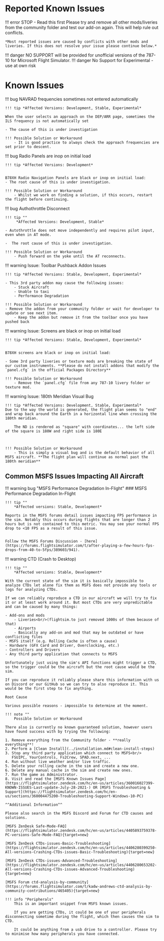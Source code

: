 # Reported Known Issues

!!! error STOP - Read this first
 Please try and remove all other mods/liveries from the community folder and test our add-on again. This will help rule out conflicts.

    *Most reported issues are caused by conflicts with other mods and liveries. If this does not resolve your issue please continue below.*
!!! danger NO SUPPORT will be provided for unofficial versions of the 787-10 for Microsoft Flight Simulator.
!!! danger No Support for Experimental - use at own risk


# Known Issues

<!-- TEMPLATE DO NOT DELETE 

!!! warning Issue/Bug: Name

    !!! tip *Affected Versions: e.g. Stable, Development*
    
    Issue/Bug Description

    Root Cause 

    !!! Possible Solution or Workaround
    - Solution/Workaround description 

-->

!!! bug NAVRAD frequencies sometimes not entered automatically

    !!! tip *Affected Versions: Development, Stable, Experimental*

    When the user selects an approach on the DEP/ARR page, sometimes the ILS frequency is not automatically set
        
    - The cause of this is under investigation

    !!! Possible Solution or Workaround
        - It is good practice to always check the approach frequencies are set prior to descent.


!!! bug Radio Panels are inop on initial load

    !!! tip *Affected Versions: Development*
    
    
    B78XH Radio Navigation Panels are black or inop on initial load:
    - The root cause of this is under investigation.

    !!! Possible Solution or Workaround
        - Whilst we work on finding a solution, if this occurs, restart the flight before continuing.


!!! bug Authothrottle Disconnect

    !!! tip ""
         *Affected Versions: Development, Stable*

    - Autothrottle does not move independently and requires pilot input, even when in AT mode. 

    -  The root cause of this is under investigation.

    !!! Possible Solution or Workaround
        - Push forward on the yoke until the AT reconnects. 


!!! warning Issue: Toolbar Pushback Addon Issues

    !!! tip *Affected Versions: Stable, Development, Experimental*

    - This 3rd party addon may cause the following issues:
        - Stuck Aircraft
        - Unable to taxi
        - Performance Degradation

    !!! Possible Solution or Workaround
    - Remove the addon from your community folder or wait for developer to update or see next item.
        - Keep the addon but remove it from the toolbar once you have pushed back


!!! warning Issue: Screens are black or inop on initial load

    !!! tip *Affected Versions: Stable, Development, Experimental*
    
    
    B78XH screens are black or inop on initial load:

    - Some 3rd party liveries or texture mods are breaking the state of our custom instruments. **Please do not install addons that modify the `panel.cfg` in the official Packages Directory**

    !!! Possible Solution or Workaround
        - Remove the `panel.cfg` file from any 787-10 livery folder or texture mod.
        

!!! warning Issue: 180th Meridian Visual Bug

    !!! tip *Affected Versions: Development, Stable, Experimental*
    Due to the way the world is generated, the flight plan seems to "end" and wrap back around the Earth in a horizontal line when crossing the 180th meridian.

        The ND is rendered as "square" with coordinates... the left side of the square is 180W and right side is 180E
       


    !!! Possible Solution or Workaround
        - This is simply a visual bug and is the default behavior of all MSFS aircraft. **The flight plan will continue as normal past the 180th meridian**


## Common MSFS Issues Impacting All Aircraft

!!! warning bug "MSFS Performance Degradation In-Flight"
    ### MSFS Performance Degradation In-Flight

    !!! tip ""
        *Affected versions: Stable, Development*

    Reports in the MSFS forums detail issues impacting FPS performance in the sim. Notably this occurs during flights that are longer than 2 hours but is not contained to this metric. You may see your normal FPS drop to <10 FPS as a result of this issue.


    Follow the MSFS Forums Discussion - [here](https://forums.flightsimulator.com/t/after-playing-a-few-hours-fps-drops-from-40-to-5fps/389603/941).

!!! warning CTD (Crash to Desktop)
    

    !!! tip "" 
        *Affected versions: Stable, Development*

    With the current state of the sim it is basically impossible to analyze CTDs let alone fix them as MSFS does not provide any tools or logs for analyzing CTDs.

    If we can reliably reproduce a CTD in our aircraft we will try to fix it or at least work around it. But most CTDs are very unpredictable and can be caused by many things:

    - Add-ons and mods
        - Liveries<br/>(flightsim.to just removed 1000s of them because of that)
        - Airports
        - Basically any add-on and mod that may be outdated or have conflicting files
    - MSFS itself (e.g. Rolling Cache is often a cause)
    - Hardware (GFX Card and Driver, Overclocking, etc.)
    - Controllers and Drivers
    - Any third party application that connects to MSFS

    Unfortunately just using the sim's API functions might trigger a CTD, so the trigger could be the aircraft but the root cause would be the sim.

    If you can reproduce it reliably please share this information with us on Discord or our GitHub so we can try to also reproduce it. This would be the first step to fix anything.

    Root Cause

    Various possible reasons - impossible to determine at the moment.

    !!! note ""
        Possible Solution or Workaround

    There also is currently no known guaranteed solution, however users have found success with by trying the following:

    1. Remove everything from the Community folder - **really everything**!
    2. Perform a [Clean Install](../installation.md#clean-install-steps)
    3. Stop any third party application which connect to MSFS<br/>
       FSUIPC, YourControls, Fs2Crew, SPAD.next, ...
    4. Run without live weather and/or live traffic.
    5. Delete your rolling cache in the sim and create a new one.
    6. Delete any manual cache in the sim and create new ones.
    7. Run the game as Administrator.
    8. Visit and read the [MSFS Known Issues Page](https://flightsimulator.zendesk.com/hc/en-us/articles/360016027399-KNOWN-ISSUES-Last-update-July-28-2021-) OR [MSFS Troubleshooting & Support](https://flightsimulator.zendesk.com/hc/en-us/sections/360004475200-Troubleshooting-Support-Windows-10-PC)

    ^^Additional Information^^

    Please also search in the MSFS Discord and Forum for CTD causes and solutions.

    [MSFS ZenDesk Safe-Mode-FAQ](https://flightsimulator.zendesk.com/hc/en-us/articles/4405893759378-PC-versions-Safe-Mode-FAQ){target=new}

    [MSFS ZenDesk CTDs-issues-Basic-Troubleshooting](https://flightsimulator.zendesk.com/hc/en-us/articles/4406280399250-All-versions-Crashing-CTDs-issues-Basic-Troubleshooting){target=new}

    [MSFS ZenDesk CTDs-issues-Advanced-Troubleshooting](https://flightsimulator.zendesk.com/hc/en-us/articles/4406280653202-All-versions-Crashing-CTDs-issues-Advanced-Troubleshooting){target=new}

    [MSFS Forum ctd-analysis-by-community](https://forums.flightsimulator.com/t/kadw-andrews-ctd-analysis-by-community-contributions/465405){target=new}

    !!! info "Peripherals"
        This is an important snippet from MSFS known issues.

        If you are getting CTDs, it could be one of your peripherals disconnecting sometime during the flight, which then causes the sim to CTD.

        It could be anything from a usb drive to a controller. Please try to minimise how many peripherals you have connected.
